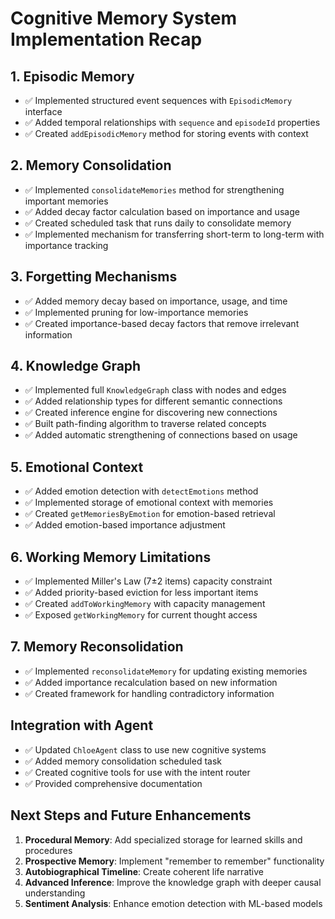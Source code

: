 # Cognitive Memory System Implementation Recap

## 1. Episodic Memory
- ✅ Implemented structured event sequences with `EpisodicMemory` interface
- ✅ Added temporal relationships with `sequence` and `episodeId` properties
- ✅ Created `addEpisodicMemory` method for storing events with context

## 2. Memory Consolidation
- ✅ Implemented `consolidateMemories` method for strengthening important memories
- ✅ Added decay factor calculation based on importance and usage
- ✅ Created scheduled task that runs daily to consolidate memory
- ✅ Implemented mechanism for transferring short-term to long-term with importance tracking

## 3. Forgetting Mechanisms
- ✅ Added memory decay based on importance, usage, and time
- ✅ Implemented pruning for low-importance memories
- ✅ Created importance-based decay factors that remove irrelevant information

## 4. Knowledge Graph
- ✅ Implemented full `KnowledgeGraph` class with nodes and edges
- ✅ Added relationship types for different semantic connections
- ✅ Created inference engine for discovering new connections
- ✅ Built path-finding algorithm to traverse related concepts
- ✅ Added automatic strengthening of connections based on usage

## 5. Emotional Context
- ✅ Added emotion detection with `detectEmotions` method
- ✅ Implemented storage of emotional context with memories
- ✅ Created `getMemoriesByEmotion` for emotion-based retrieval
- ✅ Added emotion-based importance adjustment

## 6. Working Memory Limitations
- ✅ Implemented Miller's Law (7±2 items) capacity constraint
- ✅ Added priority-based eviction for less important items
- ✅ Created `addToWorkingMemory` with capacity management
- ✅ Exposed `getWorkingMemory` for current thought access

## 7. Memory Reconsolidation
- ✅ Implemented `reconsolidateMemory` for updating existing memories
- ✅ Added importance recalculation based on new information
- ✅ Created framework for handling contradictory information

## Integration with Agent
- ✅ Updated `ChloeAgent` class to use new cognitive systems
- ✅ Added memory consolidation scheduled task
- ✅ Created cognitive tools for use with the intent router
- ✅ Provided comprehensive documentation

## Next Steps and Future Enhancements
1. **Procedural Memory**: Add specialized storage for learned skills and procedures
2. **Prospective Memory**: Implement "remember to remember" functionality
3. **Autobiographical Timeline**: Create coherent life narrative
4. **Advanced Inference**: Improve the knowledge graph with deeper causal understanding
5. **Sentiment Analysis**: Enhance emotion detection with ML-based models 